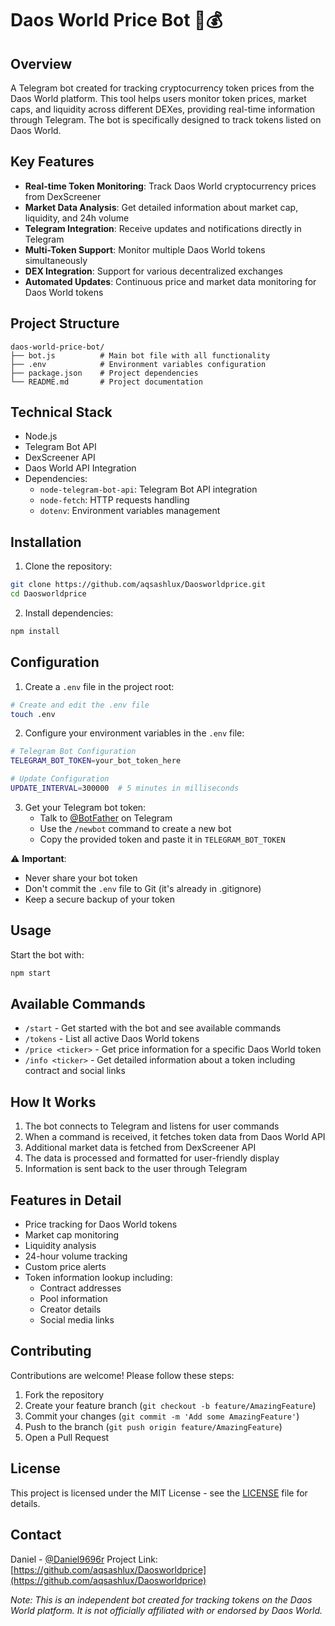 # Daos World Price Bot 🤖💰

## Overview
A Telegram bot created for tracking cryptocurrency token prices from the Daos World platform. This tool helps users monitor token prices, market caps, and liquidity across different DEXes, providing real-time information through Telegram. The bot is specifically designed to track tokens listed on Daos World.

## Key Features
- **Real-time Token Monitoring**: Track Daos World cryptocurrency prices from DexScreener
- **Market Data Analysis**: Get detailed information about market cap, liquidity, and 24h volume
- **Telegram Integration**: Receive updates and notifications directly in Telegram
- **Multi-Token Support**: Monitor multiple Daos World tokens simultaneously
- **DEX Integration**: Support for various decentralized exchanges
- **Automated Updates**: Continuous price and market data monitoring for Daos World tokens

## Project Structure
```
daos-world-price-bot/
├── bot.js          # Main bot file with all functionality
├── .env            # Environment variables configuration
├── package.json    # Project dependencies
└── README.md       # Project documentation
```

## Technical Stack
- Node.js
- Telegram Bot API
- DexScreener API
- Daos World API Integration
- Dependencies:
  - `node-telegram-bot-api`: Telegram Bot API integration
  - `node-fetch`: HTTP requests handling
  - `dotenv`: Environment variables management

## Installation
1. Clone the repository:
```bash
git clone https://github.com/aqsashlux/Daosworldprice.git
cd Daosworldprice
```

2. Install dependencies:
```bash
npm install
```

## Configuration
1. Create a `.env` file in the project root:
```bash
# Create and edit the .env file
touch .env
```

2. Configure your environment variables in the `.env` file:
```bash
# Telegram Bot Configuration
TELEGRAM_BOT_TOKEN=your_bot_token_here

# Update Configuration
UPDATE_INTERVAL=300000  # 5 minutes in milliseconds
```

3. Get your Telegram bot token:
   - Talk to [@BotFather](https://t.me/BotFather) on Telegram
   - Use the `/newbot` command to create a new bot
   - Copy the provided token and paste it in `TELEGRAM_BOT_TOKEN`

⚠️ **Important**: 
- Never share your bot token
- Don't commit the `.env` file to Git (it's already in .gitignore)
- Keep a secure backup of your token

## Usage
Start the bot with:
```bash
npm start
```

## Available Commands
- `/start` - Get started with the bot and see available commands
- `/tokens` - List all active Daos World tokens
- `/price <ticker>` - Get price information for a specific Daos World token
- `/info <ticker>` - Get detailed information about a token including contract and social links

## How It Works
1. The bot connects to Telegram and listens for user commands
2. When a command is received, it fetches token data from Daos World API
3. Additional market data is fetched from DexScreener API
4. The data is processed and formatted for user-friendly display
5. Information is sent back to the user through Telegram

## Features in Detail
- Price tracking for Daos World tokens
- Market cap monitoring
- Liquidity analysis
- 24-hour volume tracking
- Custom price alerts
- Token information lookup including:
  - Contract addresses
  - Pool information
  - Creator details
  - Social media links

## Contributing
Contributions are welcome! Please follow these steps:
1. Fork the repository
2. Create your feature branch (`git checkout -b feature/AmazingFeature`)
3. Commit your changes (`git commit -m 'Add some AmazingFeature'`)
4. Push to the branch (`git push origin feature/AmazingFeature`)
5. Open a Pull Request

## License
This project is licensed under the MIT License - see the [LICENSE](LICENSE) file for details.

## Contact
Daniel - [@Daniel9696r](https://x.com/Daniel9696r)
Project Link: [https://github.com/aqsashlux/Daosworldprice](https://github.com/aqsashlux/Daosworldprice)

*Note: This is an independent bot created for tracking tokens on the Daos World platform. It is not officially affiliated with or endorsed by Daos World.*
